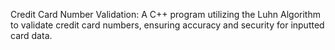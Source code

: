 Credit Card Number Validation: A C++ program utilizing the Luhn Algorithm to validate credit card numbers, ensuring accuracy and security for inputted card data.
